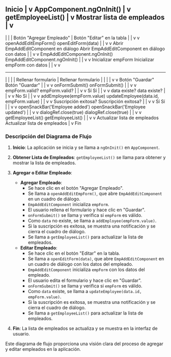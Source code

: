 
Inicio
  |
  v
AppComponent.ngOnInit()
  |
  v
getEmployeeList()
  |
  v
Mostrar lista de empleados
  |
  v
-----------------------------------------
|                                       |
| Botón "Agregar Empleado"              | Botón "Editar" en la tabla
|                                       |
v                                       v
openAddEditEmpForm()                    openEditForm(data)
  |                                       |
  v                                       v
Abrir EmpAddEditComponent en diálogo     Abrir EmpAddEditComponent en diálogo con datos
  |                                       |
  v                                       v
EmpAddEditComponent.ngOnInit()           EmpAddEditComponent.ngOnInit()
  |                                       |
  v                                       v
Inicializar empForm                      Inicializar empForm con datos
  |                                       |
  v                                       v
----------------------------------------- -----------------------------------------
|                                       |                                       |
| Rellenar formulario                   | Rellenar formulario                   |
|                                       |                                       |
v                                       v
Botón "Guardar"                         Botón "Guardar"
  |                                       |
  v                                       v
onFormSubmit()                          onFormSubmit()
  |                                       |
  v                                       v
empForm.valid?                          empForm.valid?
  |                                       |
  v                                       v
Sí                                      Sí
  |                                       |
  v                                       v
data existe?                            data existe?
  |                                       |
  v                                       v
No                                      Sí
  |                                       |
  v                                       v
addEmployee(empForm.value)              updateEmployee(data.id, empForm.value)
  |                                       |
  v                                       v
Suscripción exitosa?                    Suscripción exitosa?
  |                                       |
  v                                       v
Sí                                      Sí
  |                                       |
  v                                       v
openSnackBar('Employee added')          openSnackBar('Employee updated')
  |                                       |
  v                                       v
dialogRef.close(true)                   dialogRef.close(true)
  |                                       |
  v                                       v
getEmployeeList()                       getEmployeeList()
  |                                       |
  v                                       v
Actualizar lista de empleados           Actualizar lista de empleados
  |
  v
Fin



### Descripción del Diagrama de Flujo

1. **Inicio**: La aplicación se inicia y se llama a `ngOnInit()` en `AppComponent`.
2. **Obtener Lista de Empleados**: `getEmployeeList()` se llama para obtener y mostrar la lista de empleados.
3. **Agregar o Editar Empleado**:
   - **Agregar Empleado**:
     - Se hace clic en el botón "Agregar Empleado".
     - Se llama a `openAddEditEmpForm()`, que abre `EmpAddEditComponent` en un cuadro de diálogo.
     - `EmpAddEditComponent` inicializa `empForm`.
     - El usuario rellena el formulario y hace clic en "Guardar".
     - `onFormSubmit()` se llama y verifica si `empForm` es válido.
     - Como `data` no existe, se llama a `addEmployee(empForm.value)`.
     - Si la suscripción es exitosa, se muestra una notificación y se cierra el cuadro de diálogo.
     - Se llama a `getEmployeeList()` para actualizar la lista de empleados.
   - **Editar Empleado**:
     - Se hace clic en el botón "Editar" en la tabla.
     - Se llama a `openEditForm(data)`, que abre `EmpAddEditComponent` en un cuadro de diálogo con los datos del empleado.
     - `EmpAddEditComponent` inicializa `empForm` con los datos del empleado.
     - El usuario edita el formulario y hace clic en "Guardar".
     - `onFormSubmit()` se llama y verifica si `empForm` es válido.
     - Como `data` existe, se llama a `updateEmployee(data.id, empForm.value)`.
     - Si la suscripción es exitosa, se muestra una notificación y se cierra el cuadro de diálogo.
     - Se llama a `getEmployeeList()` para actualizar la lista de empleados.

4. **Fin**: La lista de empleados se actualiza y se muestra en la interfaz de usuario.

Este diagrama de flujo proporciona una visión clara del proceso de agregar y editar empleados en la aplicación.